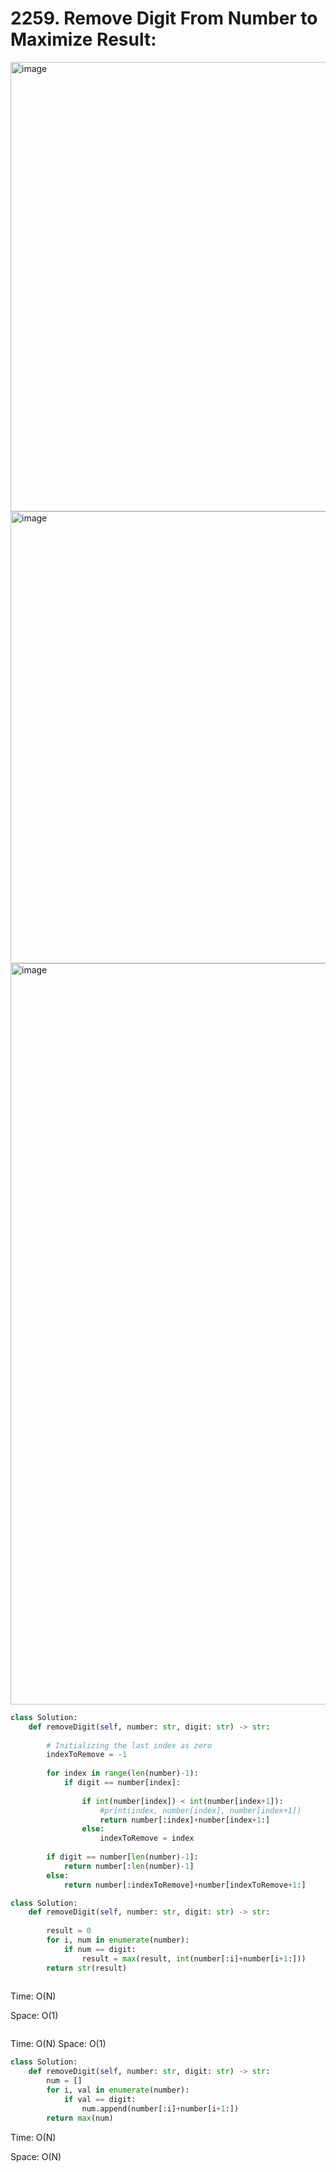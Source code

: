 # 2259. Remove Digit From Number to Maximize Result:

<img width="719" alt="image" src="https://user-images.githubusercontent.com/35987583/168462620-6b500102-757d-47cb-b0bc-f9e1484689e6.png">
<img width="723" alt="image" src="https://user-images.githubusercontent.com/35987583/168462637-62d57237-5ae5-4612-8de6-57e566bfea71.png">

<img width="1186" alt="image" src="https://user-images.githubusercontent.com/35987583/183892041-93030ca3-b6d3-40e1-93f3-de1a9d28c794.png">


```python
class Solution:
    def removeDigit(self, number: str, digit: str) -> str:
        
        # Initializing the last index as zero
        indexToRemove = -1
        
        for index in range(len(number)-1):
            if digit == number[index]:
                
                if int(number[index]) < int(number[index+1]):
                    #print(index, number[index], number[index+1])
                    return number[:index]+number[index+1:]
                else:
                    indexToRemove = index
        
        if digit == number[len(number)-1]:
            return number[:len(number)-1]
        else:
            return number[:indexToRemove]+number[indexToRemove+1:]
```


```python
class Solution:
    def removeDigit(self, number: str, digit: str) -> str:
        
        result = 0
        for i, num in enumerate(number):
            if num == digit:
                result = max(result, int(number[:i]+number[i+1:]))
        return str(result)
        
```
Time: O(N)

Space: O(1)


```python 

```
Time: O(N)
Space: O(1)

```python
class Solution:
    def removeDigit(self, number: str, digit: str) -> str:
        num = []
        for i, val in enumerate(number):
            if val == digit:
                num.append(number[:i]+number[i+1:])
        return max(num)
```

Time: O(N)

Space: O(N)
